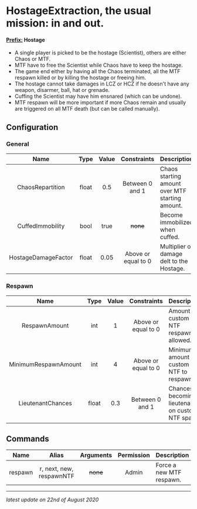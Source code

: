 # HostageExtraction, the usual mission: in and out.

#### <ins>Prefix:</ins> **Hostage**

* A single player is picked to be the hostage (Scientist), others are either Chaos or MTF.
* MTF have to free the Scientist while Chaos have to keep the hostage.
* The game end either by having all the Chaos terminated, all the MTF respawn killed or by killing the hostage or freeing him.
* The hostage cannot take damages in LCZ or HCZ if he doesn't have any weapon, disarmer, ball, hat or grenade.
* Cuffing the Scientist may have him ensnared (which can be undone).
* MTF respawn will be more important if more Chaos remain and usually are triggered on all MTF death (but can be called manually).

## Configuration

### General

Name | Type | Value | Constraints | Description
:---: | :---: | :---: | :---: | :------
ChaosRepartition | float | 0.5 | Between 0 and 1 | Chaos starting amount over MTF starting amount.
CuffedImmobility | bool | true | ~~none~~ | Become immobilized when cuffed.
HostageDamageFactor | float | 0.05 | Above or equal to 0 | Multiplier of damage delt to the Hostage.

### Respawn

Name | Type | Value | Constraints | Description
:---: | :---: | :---: | :---: | :------
RespawnAmount | int | 1 | Above or equal to 0 | Amount of custom NTF respawn allowed.
MinimumRespawnAmount | int | 4 | Above or equal to 0 | Minimum amount of custom NTF to respawn.
LieutenantChances | float | 0.3 | Between 0 and 1 | Chances of becoming a lieutenant on custom NTF spawn.

## Commands

Name | Alias | Arguments | Permission | Description
:---: | :---: | :---: | :---: | :------
respawn | r, next, new, respawnNTF | ~~none~~ | Admin | Force a new MTF respawn.

---

*latest update on 22nd of August 2020*